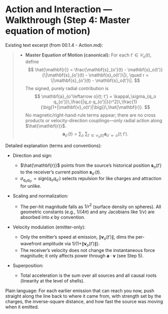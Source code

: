 # Action and Interaction — Walkthrough (Step 4: Master equation of motion)

Existing text excerpt (from 00.1.4 - Action.md):
> -   **Master Equation of Motion (canonical):** For each $t' \in \mathcal{C}_o(t)$, define
>     $$
>     \hat{\mathbf{r}} = \frac{\mathbf{s}_{o'}(t) - \mathbf{s}_o(t')}{\|\mathbf{s}_{o'}(t) - \mathbf{s}_o(t')\|}, \quad r = \|\mathbf{s}_{o'}(t) - \mathbf{s}_o(t')\|.
>     $$
>     The signed, purely radial contribution is
>     $$
>     \mathbf{a}_{o'\leftarrow o}(t; t') = \kappa\,\sigma_{q_o q_{o'}}\,\frac{|q_o q_{o'}|}{r^2}\,\frac{1}{\big(1+|\mathbf{v}_o(t')|\big)}\,\hat{\mathbf{r}}.
>     $$
>     No magnetic/right-hand-rule terms appear; there are no cross products or velocity-direction couplings—only radial action along $\hat{\mathbf{r}}$.
>     $$
>     \mathbf{a}_{o'}(t) = \sum_{o}\ \sum_{t'\in \mathcal{C}_o(t)} \mathbf{a}_{o'\leftarrow o}(t; t').
>     $$

Detailed explanation (terms and conventions):

- Direction and sign:
  - $\hat{\mathbf{r}}$ points from the source’s historical position $\mathbf{s}_o(t')$ to the receiver’s current position $\mathbf{s}_{o'}(t)$.
  - $\sigma_{q_o q_{o'}}=\mathrm{sign}(q_o q_{o'})$ selects repulsion for like charges and attraction for unlike.

- Scaling and normalization:
  - The per-hit magnitude falls as $1/r^2$ (surface density on spheres). All geometric constants (e.g., $1/(4\pi)$ and any Jacobians like $1/v$) are absorbed into $\kappa$ by convention.

- Velocity modulation (emitter-only):
  - Only the emitter’s speed at emission, $\|\mathbf{v}_o(t')\|$, dims the per-wavefront amplitude via $1/(1+\|\mathbf{v}_o(t')\|)$.
  - The receiver’s velocity does not change the instantaneous force magnitude; it only affects power through $\mathbf{a}\cdot\mathbf{v}$ (see Step 5).

- Superposition:
  - Total acceleration is the sum over all sources and all causal roots (linearity at the level of shells).

Plain language: For each earlier emission that can reach you now, push straight along the line back to where it came from, with strength set by the charges, the inverse-square distance, and how fast the source was moving when it emitted.
